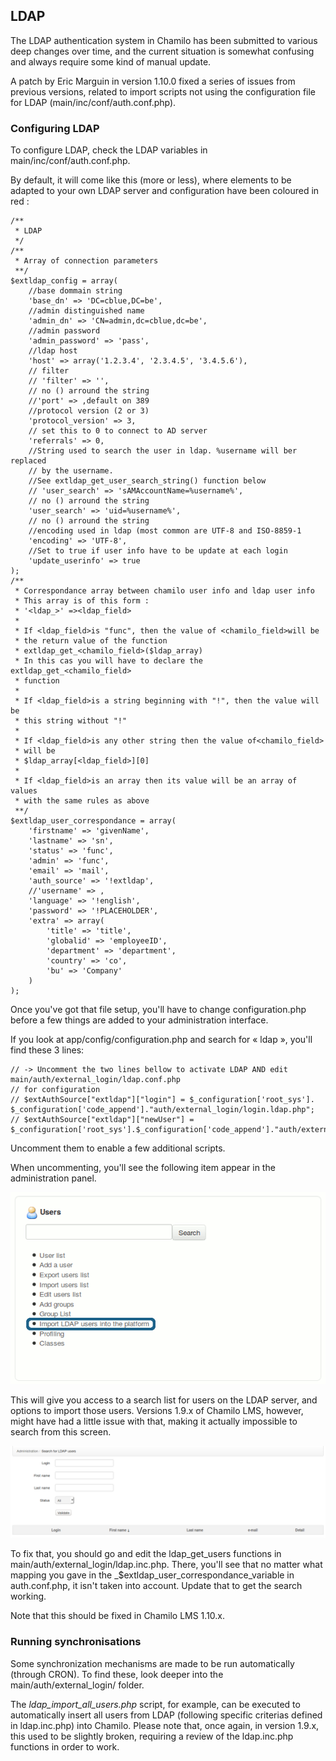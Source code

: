 ## LDAP

The LDAP authentication system in Chamilo has been submitted to various deep changes over 
time, and the current situation is somewhat confusing and always require some kind of manual 
update.

A patch by Eric Marguin in version 1.10.0 fixed a series of issues from previous versions, 
related to import scripts not using the configuration file for LDAP (main/inc/conf/auth.conf.php).

### Configuring LDAP

To configure LDAP, check the LDAP variables in main/inc/conf/auth.conf.php.

By default, it will come like this (more or less), where elements to be adapted to your 
own LDAP server and configuration have been coloured in red :

```
/**
 * LDAP
 */
/**
 * Array of connection parameters
 **/
$extldap_config = array(
    //base dommain string
    'base_dn' => 'DC=cblue,DC=be',
    //admin distinguished name
    'admin_dn' => 'CN=admin,dc=cblue,dc=be',
    //admin password
    'admin_password' => 'pass',
    //ldap host
    'host' => array('1.2.3.4', '2.3.4.5', '3.4.5.6'),
    // filter
    // 'filter' => '',
    // no () arround the string
    //'port' => ,default on 389
    //protocol version (2 or 3)
    'protocol_version' => 3,
    // set this to 0 to connect to AD server
    'referrals' => 0,
    //String used to search the user in ldap. %username will ber replaced
    // by the username.
    //See extldap_get_user_search_string() function below
    // 'user_search' => 'sAMAccountName=%username%',
    // no () arround the string
    'user_search' => 'uid=%username%',
    // no () arround the string
    //encoding used in ldap (most common are UTF-8 and ISO-8859-1
    'encoding' => 'UTF-8',
    //Set to true if user info have to be update at each login
    'update_userinfo' => true
);
/**
 * Correspondance array between chamilo user info and ldap user info
 * This array is of this form :
 * '<ldap_>' =><ldap_field>
 *
 * If <ldap_field>is "func", then the value of <chamilo_field>will be
 * the return value of the function
 * extldap_get_<chamilo_field>($ldap_array)
 * In this cas you will have to declare the extldap_get_<chamilo_field>
 * function
 *
 * If <ldap_field>is a string beginning with "!", then the value will be
 * this string without "!"
 *
 * If <ldap_field>is any other string then the value of<chamilo_field>
 * will be
 * $ldap_array[<ldap_field>][0]
 *
 * If <ldap_field>is an array then its value will be an array of values
 * with the same rules as above
 **/
$extldap_user_correspondance = array(
    'firstname' => 'givenName',
    'lastname' => 'sn',
    'status' => 'func',
    'admin' => 'func',
    'email' => 'mail',
    'auth_source' => '!extldap',
    //'username' => ,
    'language' => '!english',
    'password' => '!PLACEHOLDER',
    'extra' => array(
        'title' => 'title',
        'globalid' => 'employeeID',
        'department' => 'department',
        'country' => 'co',
        'bu' => 'Company'
    )
);
```

Once you've got that file setup, you'll have to change configuration.php before a few things
are added to your administration interface.

If you look at app/config/configuration.php and search for « ldap », you'll find these 3 lines:
```
// -> Uncomment the two lines bellow to activate LDAP AND edit main/auth/external_login/ldap.conf.php 
// for configuration
// $extAuthSource["extldap"]["login"] = $_configuration['root_sys']. $_configuration['code_append']."auth/external_login/login.ldap.php";
// $extAuthSource["extldap"]["newUser"] = $_configuration['root_sys'].$_configuration['code_append']."auth/external_login/newUser.ldap.php";
```

Uncomment them to enable a few additional scripts.

When uncommenting, you'll see the following item appear in the administration panel.

![](../assets/image2.png)

This will give you access to a search list for users on the LDAP server, and options to import those users. Versions 1.9.x of Chamilo LMS, however, might have had a little issue with that, making it actually impossible to search from this screen.

![](../assets/image3.png)

To fix that, you should go and edit the ldap_get_users functions in main/auth/external_login/ldap.inc.php. 
There, you'll see that no matter what mapping you gave in the _$extldap_user_correspondance_variable in 
auth.conf.php, it isn't taken into account. Update that to get the search working.

Note that this should be fixed in Chamilo LMS 1.10.x.

### Running synchronisations

Some synchronization mechanisms are made to be run automatically (through CRON). To find these, 
look deeper into the main/auth/external_login/ folder.

The _ldap_import_all_users.php_ script, for example, can be executed to automatically insert all 
users from LDAP (following specific criterias defined in ldap.inc.php) into Chamilo. Please note 
that, once again, in version 1.9.x, this used to be slightly broken, requiring a review of the 
ldap.inc.php functions in order to work.
